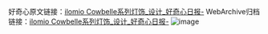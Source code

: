 好奇心原文链接：[ilomio Cowbelle系列灯饰_设计_好奇心日报-](https://www.qdaily.com/articles/3514.html)
WebArchive归档链接：[ilomio Cowbelle系列灯饰_设计_好奇心日报-](http://web.archive.org/web/20190623152350/https://www.qdaily.com/articles/3514.html)
![image](http://ww3.sinaimg.cn/large/007d5XDply1g3vbahdla0j30u03vjqd9)